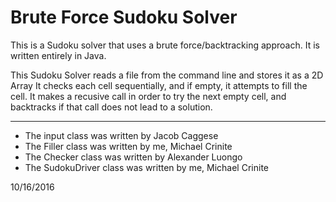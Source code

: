# Brute Force Sudoku Solver

This is a Sudoku solver that uses a brute force/backtracking approach. It is written entirely in Java.

This Sudoku Solver reads a file from the command line and stores it as a 2D Array
It checks each cell sequentially, and if empty, it attempts to fill the cell. It makes
a recusive call in order to try the next empty cell, and backtracks if that call does
not lead to a solution.

------------------------------------
- The input class was written by Jacob Caggese
- The Filler class was written by me, Michael Crinite
- The Checker class was written by Alexander Luongo
- The SudokuDriver class was written by me, Michael Crinite


10/16/2016



